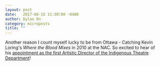 ```yaml
---
layout: post
date:   2017-06-15 11:30:00 -0400
author: Dylan On
category: microposts
title: ""
---
```


Another reason I count myself lucky to be from Ottawa - Catching Kevin Loring's *Where the Blood Mixes* in 2010 at the NAC. So excited to hear of his [appointment as the first Artistic Director of the Indigenous Theatre Department](https://www.theglobeandmail.com/arts/theatre-and-performance/national-arts-centre-names-kevin-loring-as-indigenous-theatrehead/article35314754/)!